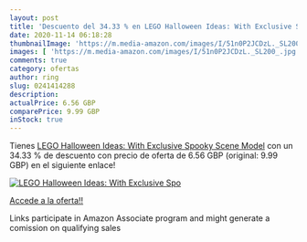 ```yaml
---
layout: post
title: 'Descuento del 34.33 % en LEGO Halloween Ideas: With Exclusive Spo'
date: 2020-11-14 06:18:28
thumbnailImage: 'https://m.media-amazon.com/images/I/51n0P2JCDzL._SL200_.jpg'
images: [ 'https://m.media-amazon.com/images/I/51n0P2JCDzL._SL200_.jpg' ]
comments: true
category: ofertas
author: ring
slug: 0241414288
description:
actualPrice: 6.56 GBP
comparePrice: 9.99 GBP
inStock: true
---
```


Tienes [LEGO Halloween Ideas: With Exclusive Spooky Scene Model](https://www.amazon.co.uk/dp/0241414288/?tag=tolees0a-21) con un 34.33 % de descuento con precio de oferta de 6.56 GBP (original: 9.99 GBP) en el siguiente enlace!

[![LEGO Halloween Ideas: With Exclusive Spo](https://m.media-amazon.com/images/I/51n0P2JCDzL._SL200_.jpg)](https://www.amazon.co.uk/dp/0241414288/?tag=tolees0a-21)

[Accede a la oferta!!](https://www.amazon.co.uk/dp/0241414288/?tag=tolees0a-21)

Links participate in Amazon Associate program and might generate a comission on qualifying sales


